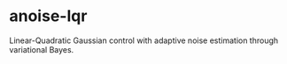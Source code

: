 # anoise-lqr
Linear-Quadratic Gaussian control with adaptive noise estimation through variational Bayes.
